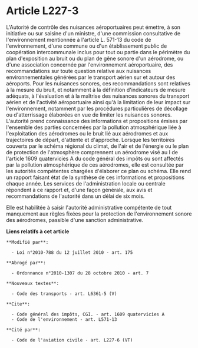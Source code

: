 # Article L227-3

L'Autorité de contrôle des nuisances aéroportuaires peut émettre, à son initiative ou sur saisine d'un ministre, d'une
commission consultative de l'environnement mentionnée à l'article L. 571-13 du code de l'environnement, d'une commune ou d'un
établissement public de coopération intercommunale inclus pour tout ou partie dans le périmètre du plan d'exposition au bruit
ou du plan de gêne sonore d'un aérodrome, ou d'une association concernée par l'environnement aéroportuaire, des
recommandations sur toute question relative aux nuisances environnementales générées par le transport aérien sur et autour
des aéroports. Pour les nuisances sonores, ces recommandations sont relatives à la mesure du bruit, et notamment à la
définition d'indicateurs de mesure adéquats, à l'évaluation et à la maîtrise des nuisances sonores du transport aérien et de
l'activité aéroportuaire ainsi qu'à la limitation de leur impact sur l'environnement, notamment par les procédures
particulières de décollage ou d'atterrissage élaborées en vue de limiter les nuisances sonores. L'autorité prend connaissance
des informations et propositions émises par l'ensemble des parties concernées par la pollution atmosphérique liée à
l'exploitation des aérodromes ou le bruit lié aux aérodromes et aux trajectoires de départ, d'attente et d'approche. Lorsque
les territoires couverts par le schéma régional du climat, de l'air et de l'énergie ou le plan de protection de l'atmosphère
comprennent un aérodrome visé au I de l'article 1609 quatervicies A du code général des impôts ou sont affectés par la
pollution atmosphérique de ces aérodromes, elle est consultée par les autorités compétentes chargées d'élaborer ce plan ou
schéma. Elle rend un rapport faisant état de la synthèse de ces informations et propositions chaque année. Les services de
l'administration locale ou centrale répondent à ce rapport et, d'une façon générale, aux avis et recommandations de
l'autorité dans un délai de six mois. 

Elle est habilitée à saisir l'autorité administrative compétente de tout manquement aux règles fixées pour la protection de
l'environnement sonore des aérodromes, passible d'une sanction administrative.

**Liens relatifs à cet article**

	**Modifié par**:

	  - Loi n°2010-788 du 12 juillet 2010 - art. 175

	**Abrogé par**:

	  - Ordonnance n°2010-1307 du 28 octobre 2010 - art. 7

	**Nouveaux textes**:

	  - Code des transports - art. L6361-5 (V)

	**Cite**:

	  - Code général des impôts, CGI. - art. 1609 quatervicies A
	  - Code de l'environnement - art. L571-13

	**Cité par**:

	  - Code de l'aviation civile - art. L227-6 (VT)
